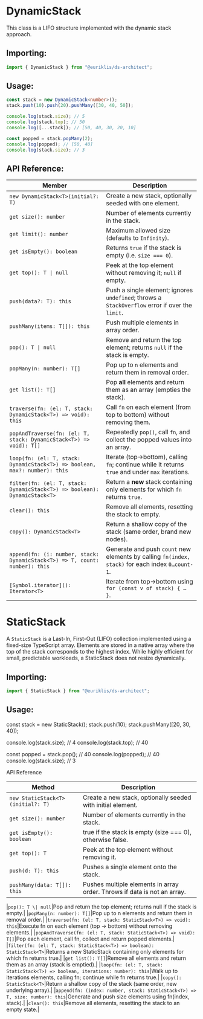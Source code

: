 # DynamicStack<T>

This class is a LIFO structure implemented with the dynamic stack approach.

## Importing:

```ts
import { DynamicStack } from "@euriklis/ds-architect";
```

## Usage:

```ts
const stack = new DynamicStack<number>();
stack.push(10).push(20).pushMany([30, 40, 50]);

console.log(stack.size); // 5
console.log(stack.top); // 50
console.log([...stack]); // [50, 40, 30, 20, 10]

const popped = stack.popMany(2);
console.log(popped); // [50, 40]
console.log(stack.size); // 3
```

## API Reference:

| Member                                                                      | Description                                                                                      |
| --------------------------------------------------------------------------- | ------------------------------------------------------------------------------------------------ |
| `new DynamicStack<T>(initial?: T)`                                          | Create a new stack, optionally seeded with one element.                                          |
| `get size(): number`                                                        | Number of elements currently in the stack.                                                       |
| `get limit(): number`                                                       | Maximum allowed size (defaults to `Infinity`).                                                   |
| `get isEmpty(): boolean`                                                    | Returns `true` if the stack is empty (i.e. `size === 0`).                                        |
| `get top(): T \| null`                                                      | Peek at the top element without removing it; `null` if empty.                                    |
| `push(data?: T): this`                                                      | Push a single element; ignores `undefined`; throws a `StackOverflow` error if over the `limit`.  |
| `pushMany(items: T[]): this`                                                | Push multiple elements in array order.                                                           |
| `pop(): T \| null`                                                          | Remove and return the top element; returns `null` if the stack is empty.                         |
| `popMany(n: number): T[]`                                                   | Pop up to `n` elements and return them in removal order.                                         |
| `get list(): T[]`                                                           | Pop **all** elements and return them as an array (empties the stack).                            |
| `traverse(fn: (el: T, stack: DynamicStack<T>) => void): this`               | Call `fn` on each element (from top to bottom) without removing them.                            |
| `popAndTraverse(fn: (el: T, stack: DynamicStack<T>) => void): T[]`          | Repeatedly `pop()`, call `fn`, and collect the popped values into an array.                      |
| `loop(fn: (el: T, stack: DynamicStack<T>) => boolean, max?: number): this`  | Iterate (top→bottom), calling `fn`; continue while it returns `true` and under `max` iterations. |
| `filter(fn: (el: T, stack: DynamicStack<T>) => boolean): DynamicStack<T>`   | Return a **new** stack containing only elements for which `fn` returns `true`.                   |
| `clear(): this`                                                             | Remove all elements, resetting the stack to empty.                                               |
| `copy(): DynamicStack<T>`                                                   | Return a shallow copy of the stack (same order, brand new nodes).                                |
| `append(fn: (i: number, stack: DynamicStack<T>) => T, count: number): this` | Generate and push `count` new elements by calling `fn(index, stack)` for each index `0…count-1`. |
| `[Symbol.iterator](): Iterator<T>`                                          | Iterate from top→bottom using `for (const v of stack) { … }`.                                    |

# StaticStack

A `StaticStack` is a Last-In, First-Out (LIFO) collection implemented using a fixed-size TypeScript array. Elements are stored in a native array where the top of the stack corresponds to the highest index. While highly efficient for small, predictable workloads, a StaticStack does not resize dynamically.

## Importing:

```ts
import { StaticStack } from "@euriklis/ds-architect";
```

## Usage:

const stack = new StaticStack<number>();
stack.push(10);
stack.pushMany([20, 30, 40]);

console.log(stack.size); // 4
console.log(stack.top); // 40

const popped = stack.pop(); // 40
console.log(popped); // 40
console.log(stack.size); // 3

API Reference

| Method                            | Description                                                              |
| --------------------------------- | ------------------------------------------------------------------------ |
| `new StaticStack<T>(initial?: T)` | Create a new stack, optionally seeded with initial element.              |
| `get size(): number`              | Number of elements currently in the stack.                               |
| `get isEmpty(): boolean`          | true if the stack is empty (size === 0), otherwise false.                |
| `get top(): T`                    | Peek at the top element without removing it.                             |
| `push(d: T): this`                | Pushes a single element onto the stack.                                  |
| `pushMany(data: T[]): this`       | Pushes multiple elements in array order. Throws if data is not an array. |

|`pop(): T \| null`|Pop and return the top element; returns null if the stack is empty.|
|`popMany(n: number): T[]`|Pop up to n elements and return them in removal order.|
|`traverse(fn: (el: T, stack: StaticStack<T>) => void): this`|Execute fn on each element (top → bottom) without removing elements.|
|`popAndTraverse(fn: (el: T, stack: StaticStack<T>) => void): T[]`|Pop each element, call fn, collect and return popped elements.|
|`filter(fn: (el: T, stack: StaticStack<T>) => boolean): StaticStack<T>`|Returns a new StaticStack containing only elements for which fn returns true.|
|`get list(): T[]`|Remove all elements and return them as an array (stack is emptied).|
|`loop(fn: (el: T, stack: StaticStack<T>) => boolean, iterations: number): this`|Walk up to iterations elements, calling fn; continue while fn returns true.|
|`copy(): StaticStack<T>`|Return a shallow copy of the stack (same order, new underlying array).|
|`append(fn: (index: number, stack: StaticStack<T>) => T, size: number): this`|Generate and push size elements using fn(index, stack).|
|`clear(): this`|Remove all elements, resetting the stack to an empty state.|
